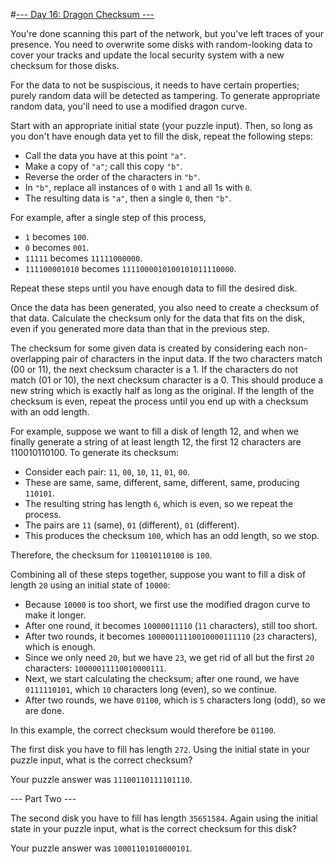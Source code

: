 #[--- Day 16: Dragon Checksum ---](http://adventofcode.com/2016/day/16)

You're done scanning this part of the network, but you've left traces of your presence. You need to overwrite some disks with random-looking data to cover your tracks and update the local security system with a new checksum for those disks.

For the data to not be suspiscious, it needs to have certain properties; purely random data will be detected as tampering. To generate appropriate random data, you'll need to use a modified dragon curve.

Start with an appropriate initial state (your puzzle input). Then, so long as you don't have enough data yet to fill the disk, repeat the following steps:

- Call the data you have at this point ``"a"``.
- Make a copy of ``"a"``; call this copy ``"b"``.
- Reverse the order of the characters in ``"b"``.
- In ``"b"``, replace all instances of ``0`` with ``1`` and all 1s with ``0``.
- The resulting data is ``"a"``, then a single ``0``, then ``"b"``.  

For example, after a single step of this process,

- ``1`` becomes ``100``.
- ``0`` becomes ``001``.
- ``11111`` becomes ``11111000000``.
- ``111100001010`` becomes ``1111000010100101011110000``.  

Repeat these steps until you have enough data to fill the desired disk.

Once the data has been generated, you also need to create a checksum of that data. Calculate the checksum only for the data that fits on the disk, even if you generated more data than that in the previous step.

The checksum for some given data is created by considering each non-overlapping pair of characters in the input data. If the two characters match (00 or 11), the next checksum character is a 1. If the characters do not match (01 or 10), the next checksum character is a 0. This should produce a new string which is exactly half as long as the original. If the length of the checksum is even, repeat the process until you end up with a checksum with an odd length.

For example, suppose we want to fill a disk of length 12, and when we finally generate a string of at least length 12, the first 12 characters are 110010110100. To generate its checksum:

- Consider each pair: ``11``, ``00``, ``10``, ``11``, ``01``, ``00``.
- These are same, same, different, same, different, same, producing ``110101``.
- The resulting string has length ``6``, which is even, so we repeat the process.
- The pairs are ``11`` (same), ``01`` (different), ``01`` (different).
- This produces the checksum ``100``, which has an odd length, so we stop.  

Therefore, the checksum for ``110010110100`` is ``100``.

Combining all of these steps together, suppose you want to fill a disk of length ``20`` using an initial state of ``10000``:

- Because ``10000`` is too short, we first use the modified dragon curve to make it longer.
- After one round, it becomes ``10000011110`` (``11`` characters), still too short.
- After two rounds, it becomes ``10000011110010000111110`` (``23`` characters), which is enough.
- Since we only need ``20``, but we have ``23``, we get rid of all but the first ``20`` characters: ``10000011110010000111``.
- Next, we start calculating the checksum; after one round, we have ``0111110101``, which ``10`` characters long (even), so we continue.
- After two rounds, we have ``01100``, which is ``5`` characters long (odd), so we are done.  

In this example, the correct checksum would therefore be ``01100``.

The first disk you have to fill has length ``272``. Using the initial state in your puzzle input, what is the correct checksum?

Your puzzle answer was ``11100110111101110``.

--- Part Two ---

The second disk you have to fill has length ``35651584``. Again using the initial state in your puzzle input, what is the correct checksum for this disk?

Your puzzle answer was ``10001101010000101``.
